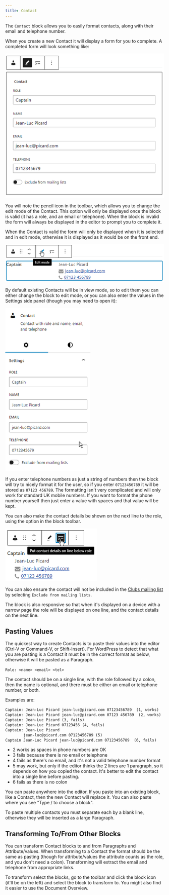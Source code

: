 ```yaml
---
title: Contact
---
```


The `Contact` block allows you to easily format contacts, along with their email and telephone number.

When you create a new Contact it will display a form for you to complete. A completed form will look something like:

![Contact form](assets/img/contact-form.png)

You will note the pencil icon in the toolbar, which allows you to change the edit mode of the Contact. This option will only be displayed once the block is valid (it has a role, and an email or telephone). When the block is invalid the form will always be displayed in the editor to prompt you to complete it.

When the Contact is valid the form will only be displayed when it is selected and in edit mode, otherwise it is displayed as it would be on the front end.

![Contact edit mode](assets/img/contact-edit-mode.png)

By default existing Contacts will be in view mode, so to edit them you can either change the block to edit mode, or you can also enter the values in the Settings side panel (though you may need to open it):

![Contact settings](assets/img/contact-settings.png)

If you enter telephone numbers as just a string of numbers then the block will try to nicely format it for the user, so if you enter `07123456789` it will be stored as `07123 456789`. The formatting isn't very complicated and will only work for standard UK mobile numbers. If you want to format the phone number yourself then just enter a value with spaces and that value will be kept.

You can also make the contact details be shown on the next line to the role, using the option in the block toolbar.

![Contact line below](assets/img/contact-line-below.png)

You can also ensure the contact will not be included in the [Clubs mailing list](mailing-lists.md) by selecting `Exclude from mailing lists`.

The block is also responsive so that when it's displayed on a device with a narrow page the role will be displayed on one line, and the contact details on the next line.

## Pasting Values

The quickest way to create Contacts is to paste their values into the editor (Ctrl-V or Command-V, or Shift-Insert). For WordPress to detect that what you are pasting is a Contact it must be in the correct format as below, otherwise it will be pasted as a Paragraph.

`Role: <name> <email> <tel>`

The contact should be on a single line, with the role followed by a colon, then the name is optional, and there must be either an email or telephone number, or both.

Examples are:

```text
Captain: Jean-Luc Picard jean-luc@picard.com 07123456789  (1, works)
Captain: Jean-Luc Picard jean-luc@picard.com 07123 456789  (2, works)
Captain: Jean-Luc Picard (3, fails)
Captain: Jean-Luc Picard 07123456 (4, fails)
Captain: Jean-Luc Picard
        jean-luc@picard.com 07123456789 (5)
Captain Jean-Luc Picard jean-luc@picard.com 07123456789  (6, fails)
```

* 2 works as spaces in phone numbers are OK
* 3 fails because there is no email or telephone
* 4 fails as there's no email, and it's not a valid telephone number format
* 5 may work, but only if the editor thinks the 2 lines are 1 paragraph, so it depends on how you copied the contact. It's better to edit the contact into a single line before pasting.
* 6 fails as there is no colon

You can paste anywhere into the editor. If you paste into an existing block, like a Contact, then the new Contact will replace it. You can also paste where you see "Type / to choose a block".

To paste multiple contacts you must separate each by a blank line, otherwise they will be inserted as a large Paragraph.

## Transforming To/From Other Blocks

You can transform Contact blocks to and from Paragraphs and Attribute/values. When transforming to a Contact the format should be the same as pasting (though for attribute/values the attribute counts as the role, and you don't need a colon). Transforming will extract the email and telephone from appropriate links.

To transform select the blocks, go to the toolbar and click the block icon (it'll be on the left) and select the block to transform to. You might also find it easier to use the Document Overview.
